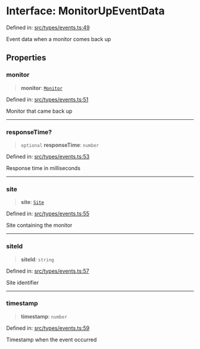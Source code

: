 # Interface: MonitorUpEventData

Defined in: [src/types/events.ts:49](https://github.com/Nick2bad4u/Uptime-Watcher/blob/2a45eeb1723f8f7089001af2c92aa07d82dfe7e4/src/types/events.ts#L49)

Event data when a monitor comes back up

## Properties

### monitor

> **monitor**: [`Monitor`](../../../../shared/types/interfaces/Monitor.md)

Defined in: [src/types/events.ts:51](https://github.com/Nick2bad4u/Uptime-Watcher/blob/2a45eeb1723f8f7089001af2c92aa07d82dfe7e4/src/types/events.ts#L51)

Monitor that came back up

***

### responseTime?

> `optional` **responseTime**: `number`

Defined in: [src/types/events.ts:53](https://github.com/Nick2bad4u/Uptime-Watcher/blob/2a45eeb1723f8f7089001af2c92aa07d82dfe7e4/src/types/events.ts#L53)

Response time in milliseconds

***

### site

> **site**: [`Site`](../../../../shared/types/interfaces/Site.md)

Defined in: [src/types/events.ts:55](https://github.com/Nick2bad4u/Uptime-Watcher/blob/2a45eeb1723f8f7089001af2c92aa07d82dfe7e4/src/types/events.ts#L55)

Site containing the monitor

***

### siteId

> **siteId**: `string`

Defined in: [src/types/events.ts:57](https://github.com/Nick2bad4u/Uptime-Watcher/blob/2a45eeb1723f8f7089001af2c92aa07d82dfe7e4/src/types/events.ts#L57)

Site identifier

***

### timestamp

> **timestamp**: `number`

Defined in: [src/types/events.ts:59](https://github.com/Nick2bad4u/Uptime-Watcher/blob/2a45eeb1723f8f7089001af2c92aa07d82dfe7e4/src/types/events.ts#L59)

Timestamp when the event occurred
